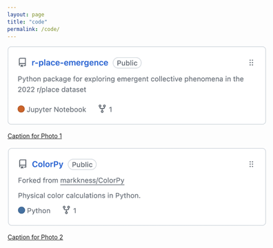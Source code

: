 ```yaml
---
layout: page
title: "code"
permalink: /code/
---
```


<style>
.grid-container {
    display: grid;
    grid-template-columns: repeat(auto-fill, minmax(600px, 1fr));
    gap: 5px; /* Increased gap between grid items */
    padding: 1px;
    width: 100%;
}
.grid-item {
    text-align: left;
}
.grid-item img {
    width: 100%;  /* Allow the image to shrink if needed */
    max-width: 600px;     /* Set a default width */
    height: auto;     /* Maintain aspect ratio */
    border-radius: 1px;
}
</style>


<div class="grid-container">
    <div class="grid-item">
        <a href="https://example.com/photo1">
            <img src="/images/code/rplace.png" alt="Photo 1">
            <p>Caption for Photo 1</p>
        </a>
    </div>
    <div class="grid-item">
        <a href="https://example.com/photo2">
            <img src="/images/code/colorpy.png" alt="Photo 2">
            <p>Caption for Photo 2</p>
        </a>
    </div>
    <!-- Add more grid items as needed -->
</div>
